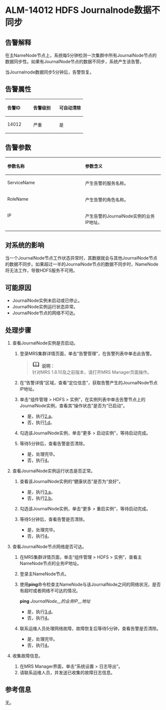 # ALM-14012 HDFS Journalnode数据不同步<a name="ZH-CN_TOPIC_0191883101"></a>

## 告警解释<a name="zh-cn_topic_0191813911_section18191719"></a>

在主NameNode节点上，系统每5分钟检测一次集群中所有JournalNode节点的数据同步性。如果有JournalNode节点的数据不同步，系统产生该告警。

当Journalnode数据同步5分钟后，告警恢复。

## 告警属性<a name="zh-cn_topic_0191813911_section29507743"></a>

<a name="zh-cn_topic_0191813911_table56187107"></a>
<table><thead align="left"><tr id="zh-cn_topic_0191813911_row43395070"><th class="cellrowborder" valign="top" width="33.33333333333333%" id="mcps1.1.4.1.1"><p id="zh-cn_topic_0191813911_p25339754"><a name="zh-cn_topic_0191813911_p25339754"></a><a name="zh-cn_topic_0191813911_p25339754"></a>告警ID</p>
</th>
<th class="cellrowborder" valign="top" width="33.33333333333333%" id="mcps1.1.4.1.2"><p id="zh-cn_topic_0191813911_p39254219"><a name="zh-cn_topic_0191813911_p39254219"></a><a name="zh-cn_topic_0191813911_p39254219"></a>告警级别</p>
</th>
<th class="cellrowborder" valign="top" width="33.33333333333333%" id="mcps1.1.4.1.3"><p id="zh-cn_topic_0191813911_p25475209"><a name="zh-cn_topic_0191813911_p25475209"></a><a name="zh-cn_topic_0191813911_p25475209"></a>可自动清除</p>
</th>
</tr>
</thead>
<tbody><tr id="zh-cn_topic_0191813911_row50226059"><td class="cellrowborder" valign="top" width="33.33333333333333%" headers="mcps1.1.4.1.1 "><p id="zh-cn_topic_0191813911_p41779002"><a name="zh-cn_topic_0191813911_p41779002"></a><a name="zh-cn_topic_0191813911_p41779002"></a>14012</p>
</td>
<td class="cellrowborder" valign="top" width="33.33333333333333%" headers="mcps1.1.4.1.2 "><p id="zh-cn_topic_0191813911_p28655997"><a name="zh-cn_topic_0191813911_p28655997"></a><a name="zh-cn_topic_0191813911_p28655997"></a>严重</p>
</td>
<td class="cellrowborder" valign="top" width="33.33333333333333%" headers="mcps1.1.4.1.3 "><p id="zh-cn_topic_0191813911_p39434429"><a name="zh-cn_topic_0191813911_p39434429"></a><a name="zh-cn_topic_0191813911_p39434429"></a>是</p>
</td>
</tr>
</tbody>
</table>

## 告警参数<a name="zh-cn_topic_0191813911_section64243102"></a>

<a name="zh-cn_topic_0191813911_table40072161"></a>
<table><thead align="left"><tr id="zh-cn_topic_0191813911_row29623216"><th class="cellrowborder" valign="top" width="50%" id="mcps1.1.3.1.1"><p id="zh-cn_topic_0191813911_p50670335"><a name="zh-cn_topic_0191813911_p50670335"></a><a name="zh-cn_topic_0191813911_p50670335"></a>参数名称</p>
</th>
<th class="cellrowborder" valign="top" width="50%" id="mcps1.1.3.1.2"><p id="zh-cn_topic_0191813911_p10656503"><a name="zh-cn_topic_0191813911_p10656503"></a><a name="zh-cn_topic_0191813911_p10656503"></a>参数含义</p>
</th>
</tr>
</thead>
<tbody><tr id="zh-cn_topic_0191813911_row57870399"><td class="cellrowborder" valign="top" width="50%" headers="mcps1.1.3.1.1 "><p id="zh-cn_topic_0191813911_p56990719"><a name="zh-cn_topic_0191813911_p56990719"></a><a name="zh-cn_topic_0191813911_p56990719"></a>ServiceName</p>
</td>
<td class="cellrowborder" valign="top" width="50%" headers="mcps1.1.3.1.2 "><p id="zh-cn_topic_0191813911_p52845536"><a name="zh-cn_topic_0191813911_p52845536"></a><a name="zh-cn_topic_0191813911_p52845536"></a>产生告警的服务名称。</p>
</td>
</tr>
<tr id="zh-cn_topic_0191813911_row5847780"><td class="cellrowborder" valign="top" width="50%" headers="mcps1.1.3.1.1 "><p id="zh-cn_topic_0191813911_p3908185"><a name="zh-cn_topic_0191813911_p3908185"></a><a name="zh-cn_topic_0191813911_p3908185"></a>RoleName</p>
</td>
<td class="cellrowborder" valign="top" width="50%" headers="mcps1.1.3.1.2 "><p id="zh-cn_topic_0191813911_p48127554"><a name="zh-cn_topic_0191813911_p48127554"></a><a name="zh-cn_topic_0191813911_p48127554"></a>产生告警的角色名称。</p>
</td>
</tr>
<tr id="zh-cn_topic_0191813911_row30494806"><td class="cellrowborder" valign="top" width="50%" headers="mcps1.1.3.1.1 "><p id="zh-cn_topic_0191813911_p54160201"><a name="zh-cn_topic_0191813911_p54160201"></a><a name="zh-cn_topic_0191813911_p54160201"></a>IP</p>
</td>
<td class="cellrowborder" valign="top" width="50%" headers="mcps1.1.3.1.2 "><p id="zh-cn_topic_0191813911_p24900132"><a name="zh-cn_topic_0191813911_p24900132"></a><a name="zh-cn_topic_0191813911_p24900132"></a>产生告警的JournalNode实例的业务IP地址。</p>
</td>
</tr>
</tbody>
</table>

## 对系统的影响<a name="zh-cn_topic_0191813911_section41317012"></a>

当一个JournalNode节点工作状态异常时，其数据就会与其他JournalNode节点的数据不同步。如果超过一半的JournalNode节点的数据不同步时，NameNode将无法工作，导致HDFS服务不可用。

## 可能原因<a name="zh-cn_topic_0191813911_section36308794"></a>

-   JournalNode实例未启动或已停止。
-   JournalNode实例运行状态异常。
-   JournalNode节点的网络不可达。

## 处理步骤<a name="zh-cn_topic_0191813911_section58343698"></a>

1.  查看JournalNode实例是否启动。
    1.  登录MRS集群详情页面，单击“告警管理”，在告警列表中单击此告警。

        >![](public_sys-resources/icon-note.gif) **说明：**   
        >针对MRS 1.8.10及之前版本，请打开MRS Manager页面操作。  

    2.  在“告警详情”区域，查看“定位信息”，获取告警产生的JournalNode节点IP地址。
    3.  单击“组件管理 \> HDFS \> 实例”，在实例列表中单击告警节点上的JournalNode实例，查看其“操作状态”是否为“已启动”。
        -   是，执行[2.a](#zh-cn_topic_0191813911_alm14012_mmccppss_s6)。
        -   否，执行[1.d](#zh-cn_topic_0191813911_alm14012_mmccppss_s4)。

    4.  <a name="zh-cn_topic_0191813911_alm14012_mmccppss_s4"></a>勾选该JournalNode实例，单击“更多 \> 启动实例”，等待启动完成。
    5.  等待5分钟后，查看告警是否清除。
        -   是，处理完毕。
        -   否，执行[4](#zh-cn_topic_0191813911_li572522141314)。

2.  查看JournalNode实例运行状态是否正常。
    1.  <a name="zh-cn_topic_0191813911_alm14012_mmccppss_s6"></a>查看该JournalNode实例的“健康状态”是否为“良好”。
        -   是，执行[3.a](#zh-cn_topic_0191813911_alm14012_mmccppss_s10)。
        -   否，执行[2.b](#zh-cn_topic_0191813911_s7)。

    2.  <a name="zh-cn_topic_0191813911_s7"></a>勾选该JournalNode实例，单击“更多 \> 重启实例”，等待启动完成。
    3.  等待5分钟后，查看告警是否清除。
        -   是，处理完毕。
        -   否，执行[4](#zh-cn_topic_0191813911_li572522141314)。

3.  查看JournalNode节点网络是否可达。
    1.  <a name="zh-cn_topic_0191813911_alm14012_mmccppss_s10"></a>在MRS集群详情页面，单击“组件管理 \> HDFS \> 实例”，查看主NameNode节点的业务IP地址。
    2.  登录主NameNode节点。
    3.  使用**ping**命令检查主NameNode与该JournalNode之间的网络状况，是否有超时或者网络不可达的情况。

        **ping** _JournalNode__的业务IP__地址_

        -   是，执行[3.d](#zh-cn_topic_0191813911_alm14012_mmccppss_s13)。
        -   否，执行[4](#zh-cn_topic_0191813911_li572522141314)。

    4.  <a name="zh-cn_topic_0191813911_alm14012_mmccppss_s13"></a>联系运维人员处理网络故障，故障恢复后等待5分钟，查看告警是否清除。
        -   是，处理完毕。
        -   否，执行[4](#zh-cn_topic_0191813911_li572522141314)。

4.  <a name="zh-cn_topic_0191813911_li572522141314"></a>收集故障信息。
    1.  在MRS Manager界面，单击“系统设置 \> 日志导出”。
    2.  请联系运维人员，并发送已收集的故障日志信息。


## 参考信息<a name="zh-cn_topic_0191813911_section55331235"></a>

无。

